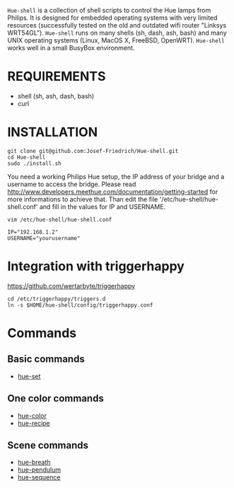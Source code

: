 `Hue-shell` is a collection of shell scripts to control the Hue lamps from
Philips. It is designed for embedded operating systems with very limited
resources (successfully tested on the old and outdated wifi router 
"Linksys WRT54GL"). `Hue-shell` runs on many shells (sh, dash, ash, bash) 
and many UNIX operating systems (Linux, MacOS X, FreeBSD, OpenWRT).
`Hue-shell` works well in a small BusyBox environment.

# REQUIREMENTS

* shell (sh, ash, dash, bash)
* curl

# INSTALLATION

```
git clone git@github.com:Josef-Friedrich/Hue-shell.git
cd Hue-shell
sudo ./install.sh
```

You need a working Philips Hue setup, the IP address of your
bridge and a username to access the bridge. Please read
http://www.developers.meethue.com/documentation/getting-started for more
informations to achieve that. Than edit the file '/etc/hue-shell/hue-shell.conf' and fill
in the values for IP and USERNAME.

```
vim /etc/hue-shell/hue-shell.conf
```

```
IP="192.168.1.2"
USERNAME="yourusername"
```

# Integration with triggerhappy

https://github.com/wertarbyte/triggerhappy

```
cd /etc/triggerhappy/triggers.d
ln -s $HOME/hue-shell/config/triggerhappy.conf
```

# Commands

## Basic commands

* [hue-set](doc/hue-set.md)

## One color commands

* [hue-color](doc/hue-color.md)
* [hue-recipe](doc/hue-recipe.md)

## Scene commands

* [hue-breath](doc/hue-breath.md)
* [hue-pendulum](doc/hue-pendulum.md)
* [hue-sequence](doc/hue-sequence.md)
